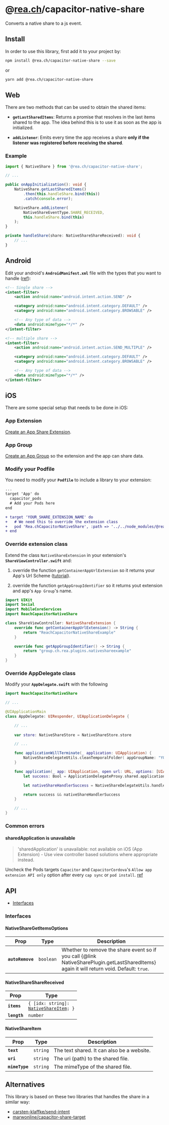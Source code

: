 # @[rea.ch](https://rea.ch)/capacitor-native-share

Converts a native share to a js event.

## Install

In order to use this library, first add it to your project by:

```bash
npm install @rea.ch/capacitor-native-share --save
```

or

```bash
yarn add @rea.ch/capacitor-native-share
```

## Web

There are two methods that can be used to obtain the shared items:

- **`getLastSharedItems`**: Returns a promise that resolves in the last items shared to the app. The idea behind this is to use it as soon as the app is initialized.

- **`addListener`**: Emits every time the app receives a share **only if the listener was registered before receiving the shared**.

### Example

```typescript
import { NativeShare } from '@rea.ch/capacitor-native-share';

// ...

public onAppInitialization(): void {
	NativeShare.getLastSharedItems()
		.then(this.handleShare.bind(this))
		.catch(console.error);

	NativeShare.addListener(
		NativeShareEventType.SHARE_RECEIVED,
		this.handleShare.bind(this)
	);
}

private handleShare(share: NativeShareShareReceived): void {
	// ...
}
```

## Android

Edit your android's **`AndroidManifest.xml`** file with the types that you want to handle ([ref](https://developer.android.com/guide/components/intents-filters#Receiving)):

```xml
<!-- Single share -->
<intent-filter>
	<action android:name="android.intent.action.SEND" />

	<category android:name="android.intent.category.DEFAULT" />
	<category android:name="android.intent.category.BROWSABLE" />

	<!-- Any type of data -->
	<data android:mimeType="*/*" />
</intent-filter>

<!-- multiple share -->
<intent-filter>
	<action android:name="android.intent.action.SEND_MULTIPLE" />

	<category android:name="android.intent.category.DEFAULT" />
	<category android:name="android.intent.category.BROWSABLE" />

	<!-- Any type of data -->
	<data android:mimeType="*/*" />
</intent-filter>
```

## iOS

There are some special setup that needs to be done in iOS:

### App Extension

[Create an App Share Extension](https://developer.apple.com/library/archive/documentation/General/Conceptual/ExtensibilityPG/ExtensionCreation.html#//apple_ref/doc/uid/TP40014214-CH5-SW1).

### App Group

[Create an App Group](https://medium.com/macoclock/data-sharing-between-app-and-app-extensions-4ffd95bf87e0) so the extension and the app can share data.


### Modify your Podfile

You need to modify your **`Podfile`** to include a library to your extension:

```diff
...
target 'App' do
  capacitor_pods
  # Add your Pods here
end

+ target 'YOUR_SHARE_EXTENSION_NAME' do
+   # We need this to override the extension class
+   pod 'Rea.chCapacitorNativeShare', :path => '../../node_modules/@rea.ch/capacitor-share-extension'
+ end

```

### Override extension class

Extend the class `NativeShareExtension` in your extension's **`ShareViewController.swift`** and:

1. override the function `getContainerAppUrlExtension` so it returns your App's Url Scheme ([tutorial](https://developer.apple.com/documentation/xcode/defining-a-custom-url-scheme-for-your-app)).

2. override the function `getAppGroupIdentifier` so it returns yout extension and app's `App Group`'s name.
```swift
import UIKit
import Social
import MobileCoreServices
import ReachCapacitorNativeShare

class ShareViewController: NativeShareExtension {
    override func getContainerAppUrlExtension() -> String {
        return "ReachCapacitorNativeShareExample"
    }

    override func getAppGroupIdentifier() -> String {
        return "group.ch.rea.plugins.nativeshareexample"
    }
}
```

### Override AppDelegate class

Modify your **`AppDelegate.swift`** with the following

```swift
import ReachCapacitorNativeShare

// ...

@UIApplicationMain
class AppDelegate: UIResponder, UIApplicationDelegate {

    // ...
    
    var store: NativeShareStore = NativeShareStore.store

	// ...

	func applicationWillTerminate(_ application: UIApplication) {
        NativeShareDelegateUtils.cleanTemporalFolder( appGroupName: "YOUR_APP_GROUP_NAME" )
    }

    func application(_ app: UIApplication, open url: URL, options: [UIApplication.OpenURLOptionsKey: Any] = [:]) -> Bool {
        let success: Bool = ApplicationDelegateProxy.shared.application(app, open: url, options: options)

        let nativeShareHandlerSuccess = NativeShareDelegateUtils.handleApplicationUrl(app: app, url: url, store: store)

        return success && nativeShareHandlerSuccess
    }

	// ...
}

```

### Common errors

#### sharedApplication is unavailable
> 'sharedApplication' is unavailable: not available on iOS (App Extension) - Use view controller based solutions where appropriate instead.

Uncheck the Pods targets `Capacitor` and `CapacitorCordova`'s `Allow app extension API only` option after every `cap sync` or `pod install`. [ref](https://stackoverflow.com/a/49770189)

## API

<docgen-index>

* [Interfaces](#interfaces)

</docgen-index>

<docgen-api>
<!--Update the source file JSDoc comments and rerun docgen to update the docs below-->

### Interfaces


#### NativeShareGetItemsOptions

| Prop             | Type                 | Description                                                                                                                               |
| ---------------- | -------------------- | ----------------------------------------------------------------------------------------------------------------------------------------- |
| **`autoRemove`** | <code>boolean</code> | Whether to remove the share event so if you call {@link NativeSharePlugin.getLastSharedItems} again it will return void. Default: `true`. |


#### NativeShareShareReceived

| Prop         | Type                                                                            |
| ------------ | ------------------------------------------------------------------------------- |
| **`items`**  | <code>{ [idx: string]: <a href="#nativeshareitem">NativeShareItem</a>; }</code> |
| **`length`** | <code>number</code>                                                             |


#### NativeShareItem

| Prop           | Type                | Description                                |
| -------------- | ------------------- | ------------------------------------------ |
| **`text`**     | <code>string</code> | The text shared. It can also be a website. |
| **`uri`**      | <code>string</code> | The uri (path) to the shared file.         |
| **`mimeType`** | <code>string</code> | The mimeType of the shared file.           |

</docgen-api>

## Alternatives

This library is based on these two libraries that handles the share in a similar way:

- [carsten-klaffke/send-intent](https://github.com/carsten-klaffke/send-intent)
- [marwonline/capacitor-share-target](https://github.com/marwonline/capacitor-share-target)
